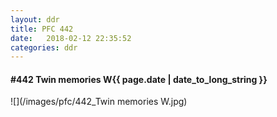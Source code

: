 ```yaml
---
layout: ddr
title: PFC 442
date:   2018-02-12 22:35:52
categories: ddr
---
```


#### **#442** Twin memories W<span class="pull-right">{{ page.date | date_to_long_string }}</span>
![](/images/pfc/442_Twin memories W.jpg)

